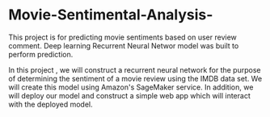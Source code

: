# Movie-Sentimental-Analysis-
This project is for predicting movie sentiments based on user review comment. Deep learning Recurrent Neural Networ model was built to perform prediction.  

In this project , we will construct a recurrent neural network for the purpose of determining the sentiment of a movie review using the IMDB data set. We will create this model using Amazon's SageMaker service. In addition, we will deploy our model and construct a simple web app which will interact with the deployed model.